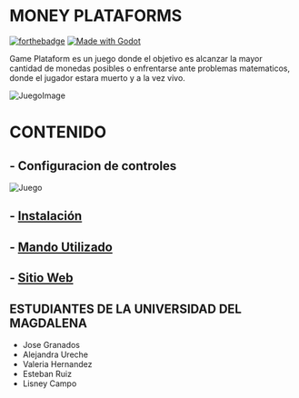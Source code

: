 # MONEY PLATAFORMS

[![forthebadge](http://forthebadge.com/images/badges/made-with-python.svg)](http://forthebadge.com)
[![Made with Godot](https://img.shields.io/badge/Made%20with-Godot-478CBF?style=for-the-badge&logo=godot%20engine&logoColor=white)](https://godotengine.org)

Game Plataform es un juego donde el objetivo es alcanzar la mayor cantidad de monedas posibles o enfrentarse ante problemas matematicos, donde el jugador estara muerto y a la vez vivo.

![JuegoImage](https://i.postimg.cc/J0qB8L6Q/Blue-Illustration-Game-Presentation-3.jpg)

# CONTENIDO
## - Configuracion de controles
![Juego](https://i.postimg.cc/nzBK9Nzy/Blue-Illustration-Game-Presentation-2.jpg)
## - [Instalación](https://github.com/mcangen/gamePlataforms/releases/tag/v1.0-alpha)
## - [Mando Utilizado](https://github.com/mcangen/ElectronicMando)
## - [Sitio Web](#)

## ESTUDIANTES DE LA UNIVERSIDAD DEL MAGDALENA
- Jose Granados 
- Alejandra Ureche
- Valeria Hernandez
- Esteban Ruiz
- Lisney Campo
